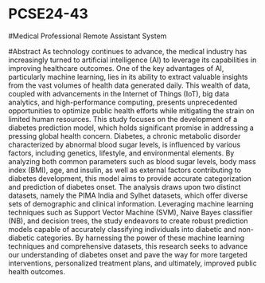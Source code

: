 # PCSE24-43
#Medical Professional Remote Assistant System 


#Abstract
As technology continues to advance, the medical industry has increasingly turned to artificial intelligence (AI) to leverage its capabilities in improving healthcare outcomes. One of the key advantages of AI, particularly machine learning, lies in its ability to extract valuable insights from 
the vast volumes of health data generated daily. This wealth of data, coupled with advancements in the Internet of Things (IoT), big data analytics, and high-performance computing, presents unprecedented opportunities to optimize public health efforts while mitigating the strain on limited human resources. 
This study focuses on the development of a diabetes prediction model, which holds significant promise in addressing a pressing global health concern. Diabetes, a chronic metabolic disorder characterized by abnormal blood sugar levels, is influenced by various factors, including genetics, lifestyle, and environmental elements. By analyzing both common parameters such as blood sugar levels, body mass index (BMI), age, and insulin, as well as external factors contributing to diabetes development, this model aims to provide accurate categorization and prediction of diabetes onset. 
The analysis draws upon two distinct datasets, namely the PIMA India and Sylhet datasets, which offer diverse sets of demographic and clinical information. Leveraging machine learning techniques such as Support Vector Machine (SVM), Naive Bayes classifier (NB), and decision trees, the study 
endeavors to create robust prediction models capable of accurately classifying individuals into diabetic and non-diabetic categories. 
By harnessing the power of these machine learning techniques and comprehensive datasets, this research seeks to advance our understanding of diabetes onset and pave the way for more targeted interventions, personalized treatment plans, and ultimately, improved public health outcomes. 
